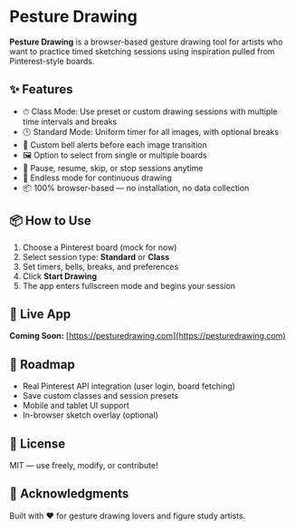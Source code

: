# Pesture Drawing

**Pesture Drawing** is a browser-based gesture drawing tool for artists who want to practice timed sketching sessions using inspiration pulled from Pinterest-style boards.

## ✨ Features

- ⏱ Class Mode: Use preset or custom drawing sessions with multiple time intervals and breaks
- 🕒 Standard Mode: Uniform timer for all images, with optional breaks
- 🔔 Custom bell alerts before each image transition
- 🖼 Option to select from single or multiple boards
- 🛑 Pause, resume, skip, or stop sessions anytime
- 🔁 Endless mode for continuous drawing
- 📦 100% browser-based — no installation, no data collection

## 📦 How to Use

1. Choose a Pinterest board (mock for now)
2. Select session type: **Standard** or **Class**
3. Set timers, bells, breaks, and preferences
4. Click **Start Drawing**
5. The app enters fullscreen mode and begins your session

## 🔗 Live App

**Coming Soon:** [https://pesturedrawing.com](https://pesturedrawing.com)

## 🚧 Roadmap

- Real Pinterest API integration (user login, board fetching)
- Save custom classes and session presets
- Mobile and tablet UI support
- In-browser sketch overlay (optional)

## 📄 License

MIT — use freely, modify, or contribute!

## 🙏 Acknowledgments

Built with ❤️ for gesture drawing lovers and figure study artists.
